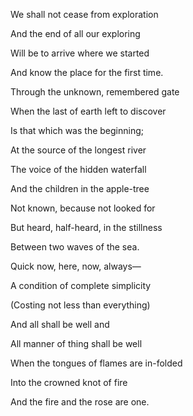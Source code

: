 We shall not cease from exploration

And the end of all our exploring

Will be to arrive where we started

And know the place for the first time.

Through the unknown, remembered gate

When the last of earth left to discover

Is that which was the beginning;

At the source of the longest river

The voice of the hidden waterfall

And the children in the apple-tree

Not known, because not looked for

But heard, half-heard, in the stillness

Between two waves of the sea.

Quick now, here, now, always—

A condition of complete simplicity

(Costing not less than everything)

And all shall be well and

All manner of thing shall be well

When the tongues of flames are in-folded

Into the crowned knot of fire

And the fire and the rose are one.
